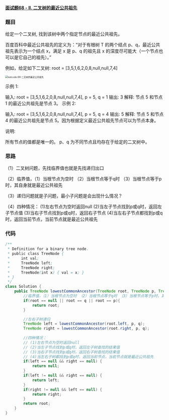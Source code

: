 #### [面试题68 - II. 二叉树的最近公共祖先](https://leetcode-cn.com/problems/er-cha-shu-de-zui-jin-gong-gong-zu-xian-lcof/)

### 题目

给定一个二叉树, 找到该树中两个指定节点的最近公共祖先。

百度百科中最近公共祖先的定义为：“对于有根树 T 的两个结点 p、q，最近公共祖先表示为一个结点 x，满足 x 是 p、q 的祖先且 x 的深度尽可能大（一个节点也可以是它自己的祖先）。”

例如，给定如下二叉树:  root = [3,5,1,6,2,0,8,null,null,7,4]

<img src="./pic/leetcode-68-二叉树的最近公共祖先.png" alt="leetcode-68-二叉树的最近公共祖先" style="zoom:50%;" />

 

示例 1:

输入: root = [3,5,1,6,2,0,8,null,null,7,4], p = 5, q = 1
输出: 3
解释: 节点 5 和节点 1 的最近公共祖先是节点 3。
示例 2:

输入: root = [3,5,1,6,2,0,8,null,null,7,4], p = 5, q = 4
输出: 5
解释: 节点 5 和节点 4 的最近公共祖先是节点 5。因为根据定义最近公共祖先节点可以为节点本身。


说明:

所有节点的值都是唯一的。
p、q 为不同节点且均存在于给定的二叉树中。



### 思路

（1）二叉树问题，先找临界值也就是先找递归出口

（2）临界值，（1）当根节点为空时 （2）当根节点等于q时 （3）当根节点等于p时，其自身就是最近公共祖先

（3）递归问题就是子问题，最小子问题是会出现什么情况？

（4）四种情况： (1)左右节点为空时返回null (2)当左子节点找到p或q时，返回左子节点值 (3)当右子节点找到p或q时，返回右子节点 (4)当左右子节点都找到p或q时，返回当前节点，当前节点就是最近公共祖先



### 代码

```java
/**
 * Definition for a binary tree node.
 * public class TreeNode {
 *     int val;
 *     TreeNode left;
 *     TreeNode right;
 *     TreeNode(int x) { val = x; }
 * }
 */
class Solution {
    public TreeNode lowestCommonAncestor(TreeNode root, TreeNode p, TreeNode q) {
        //临界值，（1）当根节点为空时 （2）当根节点等于q时 （3）当根节点等于p时，其自身就是最近公共祖先
        if(root == null || root == q || root == p){
            return root;
        }

        //左右子树递归
        TreeNode left = lowestCommonAncestor(root.left, p, q);
        TreeNode right = lowestCommonAncestor(root.right, p, q);
        
        //四种情况：
        // (1)左右节点为空时返回null
        // (2)当左子节点找到p或q时，返回左子树查找的结果值
        // (3)当右子节点找到p或q时，返回右子树查找的结果值
        // (4)当左右子树都找到p或q时，返回当前节点，当前节点就是最近公共祖先
        if(left == null && right == null) {
            return null;
        }
        if(left != null && right == null) {
            return left;
        }
        if(right != null && left == null) {
            return right;
        }
        return root;
    }
}
```

